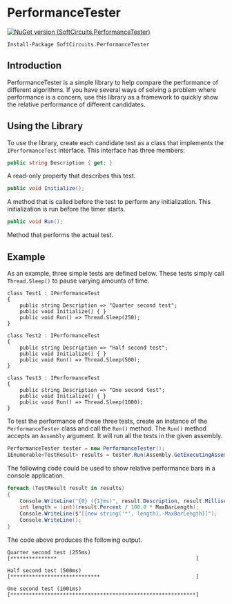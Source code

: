 # PerformanceTester

[![NuGet version (SoftCircuits.PerformanceTester)](https://img.shields.io/nuget/v/SoftCircuits.PerformanceTester.svg?style=flat-square)](https://www.nuget.org/packages/SoftCircuits.PerformanceTester/)

```
Install-Package SoftCircuits.PerformanceTester
```

## Introduction

PerformanceTester is a simple library to help compare the performance of different algorithms. If you have several ways of solving a problem where performance is a concern, use this library as a framework to quickly show the relative performance of different candidates.

## Using the Library

To use the library, create each candidate test as a class that implements the `IPerformanceTest` interface. This interface has three members:

```cs
public string Description { get; }
```

A read-only property that describes this test.

```cs
public void Initialize();
```

A method that is called before the test to perform any initialization. This initialization is run before the timer starts.

```cs
public void Run();
```

Method that performs the actual test.

## Example

As an example, three simple tests are defined below. These tests simply call `Thread.Sleep()` to pause varying amounts of time.

```
class Test1 : IPerformanceTest
{
    public string Description => "Quarter second test";
    public void Initialize() { }
    public void Run() => Thread.Sleep(250);
}

class Test2 : IPerformanceTest
{
    public string Description => "Half second test";
    public void Initialize() { }
    public void Run() => Thread.Sleep(500);
}

class Test3 : IPerformanceTest
{
    public string Description => "One second test";
    public void Initialize() { }
    public void Run() => Thread.Sleep(1000);
}
```

To test the performance of these three tests, create an instance of the `PerformanceTester` class and call the `Run()` method. The `Run()` method accepts an `Assembly` argument. It will run all the tests in the given assembly.

```cs
PerformanceTester tester = new PerformanceTester();
IEnumerable<TestResult> results = tester.Run(Assembly.GetExecutingAssembly());
```

The following code could be used to show relative performance bars in a console application.

```cs
foreach (TestResult result in results)
{
    Console.WriteLine("{0} ({1}ms)", result.Description, result.Milliseconds);
    int length = (int)(result.Percent / 100.0 * MaxBarLength);
    Console.WriteLine($"[{new string('*', length),-MaxBarLength}]");
    Console.WriteLine();
}
```

The code above produces the following output.

```
Quarter second test (255ms)
[***************                                             ]

Half second test (500ms)
[*****************************                               ]

One second test (1001ms)
[************************************************************]
```
